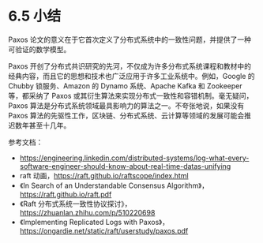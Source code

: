 # 6.5 小结

Paxos 论文的意义在于它首次定义了分布式系统中的一致性问题，并提供了一种可验证的数学模型。

Paxos 开创了分布式共识研究的先河，不仅成为许多分布式系统课程和教材中的经典内容，而且它的思想和技术也广泛应用于许多工业系统中。例如，Google 的 Chubby 锁服务、Amazon 的 Dynamo 系统、Apache Kafka 和 Zookeeper 等，都采纳了 Paxos 或其衍生算法来实现分布式一致性和容错机制。毫无疑问，Paxos 算法是分布式系统领域最具影响力的算法之一。不夸张地说，如果没有 Paxos 算法的先驱性工作，区块链、分布式系统、云计算等领域的发展可能会推迟数年甚至十几年。


参考文档：
- https://engineering.linkedin.com/distributed-systems/log-what-every-software-engineer-should-know-about-real-time-datas-unifying
- raft 动画，https://raft.github.io/raftscope/index.html
- 《In Search of an Understandable Consensus Algorithm》，https://raft.github.io/raft.pdf
- 《Raft 分布式系统一致性协议探讨》，https://zhuanlan.zhihu.com/p/510220698
- 《Implementing Replicated Logs
with Paxos》，https://ongardie.net/static/raft/userstudy/paxos.pdf